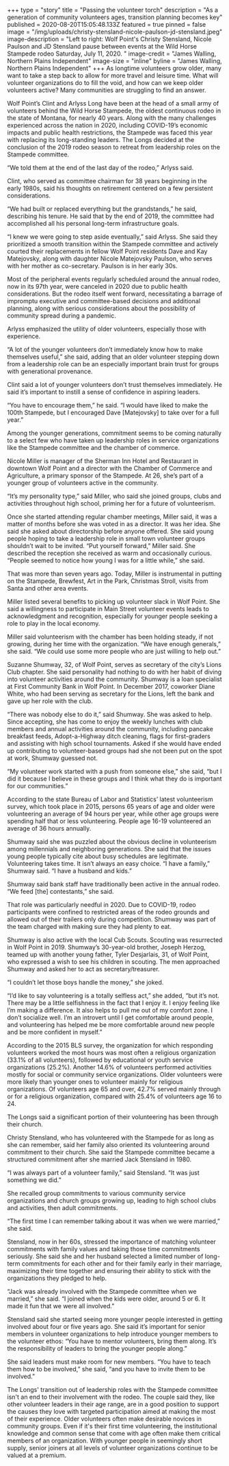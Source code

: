 +++
type = "story"
title = "Passing the volunteer torch"
description = "As a generation of community volunteers ages, transition planning becomes key"
published = 2020-08-20T15:05:48.133Z
featured = true
pinned = false
image = "/img/uploads/christy-stensland-nicole-paulson-jd-stensland.jpeg"
image-description = "Left to right: Wolf Point's Christy Stensland, Nicole Paulson and JD Stensland pause between events at the Wild Horse Stampede rodeo Saturday, July 11, 2020. "
image-credit = "James Walling, Northern Plains Independent"
image-size = "inline"
byline = "James Walling, Northern Plains Independent"
+++
As longtime volunteers grow older, many want to take a step back to allow for more travel and leisure time. What will volunteer organizations do to fill the void, and how can we keep older volunteers active? Many communities are struggling to find an answer.

Wolf Point’s Clint and Arlyss Long have been at the head of a small army of volunteers behind the Wild Horse Stampede, the oldest continuous rodeo in the state of Montana, for nearly 40 years. Along with the many challenges experienced across the nation in 2020, including COVID-19’s economic impacts and public health restrictions, the Stampede was faced this year with replacing its long-standing leaders. The Longs decided at the conclusion of the 2019 rodeo season to retreat from leadership roles on the Stampede committee.

“We told them at the end of the last day of the rodeo,” Arlyss said.

Clint, who served as committee chairman for 38 years beginning in the early 1980s, said his thoughts on retirement centered on a few persistent considerations.

“We had built or replaced everything but the grandstands,” he said, describing his tenure. He said that by the end of 2019, the committee had accomplished all his personal long-term infrastructure goals.

“I knew we were going to step aside eventually,” said Arlyss. She said they prioritized a smooth transition within the Stampede committee and actively courted their replacements in fellow Wolf Point residents Dave and Kay Matejovsky, along with daughter Nicole Matejovsky Paulson, who serves with her mother as co-secretary. Paulson is in her early 30s.

Most of the peripheral events regularly scheduled around the annual rodeo, now in its 97th year, were canceled in 2020 due to public health considerations. But the rodeo itself went forward, necessitating a barrage of impromptu executive and committee-based decisions and additional planning, along with serious considerations about the possibility of community spread during a pandemic.

Arlyss emphasized the utility of older volunteers, especially those with experience.

“A lot of the younger volunteers don’t immediately know how to make themselves useful,” she said, adding that an older volunteer stepping down from a leadership role can be an especially important brain trust for groups with generational provenance.

Clint said a lot of younger volunteers don’t trust themselves immediately. He said it’s important to instill a sense of confidence in aspiring leaders.

“You have to encourage them,” he said. “I would have liked to make the 100th Stampede, but I encouraged Dave \[Matejovsky] to take over for a full year.”

Among the younger generations, commitment seems to be coming naturally to a select few who have taken up leadership roles in service organizations like the Stampede committee and the chamber of commerce.

Nicole Miller is manager of the Sherman Inn Hotel and Restaurant in downtown Wolf Point and a director with the Chamber of Commerce and Agriculture, a primary sponsor of the Stampede. At 26, she’s part of a younger group of volunteers active in the community.

“It’s my personality type,” said Miller, who said she joined groups, clubs and activities throughout high school, priming her for a future of volunteerism.

Once she started attending regular chamber meetings, Miller said, it was a matter of months before she was voted in as a director. It was her idea. She said she asked about directorship before anyone offered. She said young people hoping to take a leadership role in small town volunteer groups shouldn’t wait to be invited. “Put yourself forward,” Miller said. She described the reception she received as warm and occasionally curious. “People seemed to notice how young I was for a little while,” she said.

That was more than seven years ago. Today, Miller is instrumental in putting on the Stampede, Brewfest, Art in the Park, Christmas Stroll, visits from Santa and other area events.

Miller listed several benefits to picking up volunteer slack in Wolf Point. She said a willingness to participate in Main Street volunteer events leads to acknowledgment and recognition, especially for younger people seeking a role to play in the local economy.

Miller said volunteerism with the chamber has been holding steady, if not growing, during her time with the organization. “We have enough generals,” she said. “We could use some more people who are just willing to help out.”

Suzanne Shumway, 32, of Wolf Point, serves as secretary of the city’s Lions Club chapter. She said personality had nothing to do with her habit of diving into volunteer activities around the community. Shumway is a loan specialist at First Community Bank in Wolf Point. In December 2017, coworker Diane White, who had been serving as secretary for the Lions, left the bank and gave up her role with the club.

“There was nobody else to do it,” said Shumway. She was asked to help. Since accepting, she has come to enjoy the weekly lunches with club members and annual activities around the community, including pancake breakfast feeds, Adopt-a-Highway ditch cleaning, flags for first-graders and assisting with high school tournaments. Asked if she would have ended up contributing to volunteer-based groups had she not been put on the spot at work, Shumway guessed not.

“My volunteer work started with a push from someone else,” she said, “but I did it because I believe in these groups and I think what they do is important for our communities.”

According to the state Bureau of Labor and Statistics’ latest volunteerism survey, which took place in 2015, persons 65 years of age and older were volunteering an average of 94 hours per year, while other age groups were spending half that or less volunteering. People age 16-19 volunteered an average of 36 hours annually.

Shumway said she was puzzled about the obvious decline in volunteerism among millennials and neighboring generations. She said that the issues young people typically cite about busy schedules are legitimate. Volunteering takes time. It isn’t always an easy choice. “I have a family,” Shumway said. “I have a husband and kids.”

Shumway said bank staff have traditionally been active in the annual rodeo. “We feed \[the] contestants,” she said.

That role was particularly needful in 2020. Due to COVID-19, rodeo participants were confined to restricted areas of the rodeo grounds and allowed out of their trailers only during competition. Shumway was part of the team charged with making sure they had plenty to eat.

Shumway is also active with the local Cub Scouts. Scouting was resurrected in Wolf Point in 2019. Shumway’s 30-year-old brother, Joseph Herzog, teamed up with another young father, Tyler Desjarlais, 31, of Wolf Point, who expressed a wish to see his children in scouting. The men approached Shumway and asked her to act as secretary/treasurer.

“I couldn’t let those boys handle the money,” she joked.

“I’d like to say volunteering is a totally selfless act,” she added, “but it’s not. There may be a little selfishness in the fact that I enjoy it. I enjoy feeling like I’m making a difference. It also helps to pull me out of my comfort zone. I don’t socialize well. I’m an introvert until I get comfortable around people, and volunteering has helped me be more comfortable around new people and be more confident in myself.”

According to the 2015 BLS survey, the organization for which responding volunteers worked the most hours was most often a religious organization (33.1% of all volunteers), followed by educational or youth service organizations (25.2%). Another 14.6% of volunteers performed activities mostly for social or community service organizations. Older volunteers were more likely than younger ones to volunteer mainly for religious organizations. Of volunteers age 65 and over, 42.7% served mainly through or for a religious organization, compared with 25.4% of volunteers age 16 to 24.

The Longs said a significant portion of their volunteering has been through their church.

Christy Stensland, who has volunteered with the Stampede for as long as she can remember, said her family also oriented its volunteering around commitment to their church. She said the Stampede committee became a structured commitment after she married Jack Stensland in 1980.

“I was always part of a volunteer family,” said Stensland. “It was just something we did.”

She recalled group commitments to various community service organizations and church groups growing up, leading to high school clubs and activities, then adult commitments.

“The first time I can remember talking about it was when we were married,” she said.

Stensland, now in her 60s, stressed the importance of matching volunteer commitments with family values and taking those time commitments seriously. She said she and her husband selected a limited number of long-term commitments for each other and for their family early in their marriage, maximizing their time together and ensuring their ability to stick with the organizations they pledged to help.

“Jack was already involved with the Stampede committee when we married,” she said. “I joined when the kids were older, around 5 or 6. It made it fun that we were all involved.”

Stensland said she started seeing more younger people interested in getting involved about four or five years ago. She said it’s important for senior members in volunteer organizations to help introduce younger members to the volunteer ethos: “You have to mentor volunteers, bring them along. It’s the responsibility of leaders to bring the younger people along.”

She said leaders must make room for new members. “You have to teach them how to be involved,” she said, “and you have to invite them to be involved.”

The Longs' transition out of leadership roles with the Stampede committee isn't an end to their involvement with the rodeo. The couple said they, like other volunteer leaders in their age range, are in a good position to support the causes they love with targeted participation aimed at making the most of their experience. Older volunteers often make desirable novices in community groups. Even if it's their first time volunteering, the institutional knowledge and common sense that come with age often make them critical members of an organization. With younger people in seemingly short supply, senior joiners at all levels of volunteer organizations continue to be valued at a premium.